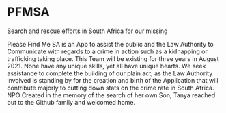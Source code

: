 # PFMSA
Search and rescue efforts in South Africa for our missing

Please Find Me SA is an App to assist the public and the Law Authority to Communicate with regards to a crime in action such as a kidnapping or trafficking taking place. This Team will be existing for three years in August 2021. None have any unique skills, yet all have unique hearts. We seek assistance to complete the building of our plain act, as the Law Authority involved is standing by for the creation and birth of the Application that will contribute majorly to cutting down stats on the crime rate in South Africa. NPO Created in the memory of the search of her own Son, Tanya reached out to the Github family and welcomed home.

